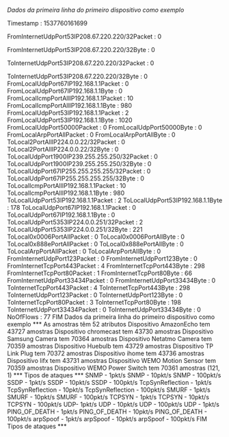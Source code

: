 *Dados da primeira linha do primeiro dispositivo como exemplo*

Timestamp : 1537760161699

FromInternetUdpPort53IP208.67.220.220/32Packet : 0

FromInternetUdpPort53IP208.67.220.220/32Byte : 0

ToInternetUdpPort53IP208.67.220.220/32Packet : 0

ToInternetUdpPort53IP208.67.220.220/32Byte : 0
FromLocalUdpPort67IP192.168.1.1Packet : 0
FromLocalUdpPort67IP192.168.1.1Byte : 0
FromLocalIcmpPortAllIP192.168.1.1Packet : 10
FromLocalIcmpPortAllIP192.168.1.1Byte : 980
FromLocalUdpPort53IP192.168.1.1Packet : 2
FromLocalUdpPort53IP192.168.1.1Byte : 1020
FromLocalUdpPort50000Packet : 0
FromLocalUdpPort50000Byte : 0
FromLocalArpPortAllPacket : 0
FromLocalArpPortAllByte : 0
ToLocal2PortAllIP224.0.0.22/32Packet : 0
ToLocal2PortAllIP224.0.0.22/32Byte : 0
ToLocalUdpPort1900IP239.255.255.250/32Packet : 0
ToLocalUdpPort1900IP239.255.255.250/32Byte : 0
ToLocalUdpPort67IP255.255.255.255/32Packet : 0
ToLocalUdpPort67IP255.255.255.255/32Byte : 0
ToLocalIcmpPortAllIP192.168.1.1Packet : 10
ToLocalIcmpPortAllIP192.168.1.1Byte : 980
ToLocalUdpPort53IP192.168.1.1Packet : 2
ToLocalUdpPort53IP192.168.1.1Byte : 178
ToLocalUdpPort67IP192.168.1.1Packet : 0
ToLocalUdpPort67IP192.168.1.1Byte : 0
ToLocalUdpPort5353IP224.0.0.251/32Packet : 2
ToLocalUdpPort5353IP224.0.0.251/32Byte : 221
ToLocal0x0006PortAllPacket : 0
ToLocal0x0006PortAllByte : 0
ToLocal0x888ePortAllPacket : 0
ToLocal0x888ePortAllByte : 0
ToLocalArpPortAllPacket : 0
ToLocalArpPortAllByte : 0
FromInternetUdpPort123Packet : 0
FromInternetUdpPort123Byte : 0
FromInternetTcpPort443Packet : 4
FromInternetTcpPort443Byte : 298
FromInternetTcpPort80Packet : 1
FromInternetTcpPort80Byte : 66
FromInternetUdpPort33434Packet : 0
FromInternetUdpPort33434Byte : 0
ToInternetTcpPort443Packet : 4
ToInternetTcpPort443Byte : 298
ToInternetUdpPort123Packet : 0
ToInternetUdpPort123Byte : 0
ToInternetTcpPort80Packet : 3
ToInternetTcpPort80Byte : 198
ToInternetUdpPort33434Packet : 0
ToInternetUdpPort33434Byte : 0
 NoOfFlows : 77
FIM Dados da primeira linha do primeiro dispositivo como exemplo ***
As amostras têm 52 atributos
Dispositivo AmazonEcho tem 43727 amostras
Dispositivo chromecast tem 43730 amostras
Dispositivo Samsung Camera tem 70364 amostras
Dispositivo Netatmo Camera tem 70359 amostras
Dispositivo Huebulb tem 43729 amostras
Dispositivo TP Link Plug tem 70372 amostras
Dispositivo ihome tem 43736 amostras
Dispositivo lifx tem 43731 amostras
Dispositivo WEMO Motion Sensor tem 70359 amostras
Dispositivo WEMO Power Switch tem 70361 amostras
(121, 1)
*** Tipos de ataques ***
SNMP - 1pkt/s
SNMP - 10pkt/s
SNMP - 100pkt/s
SSDP - 1pkt/s
SSDP - 10pkt/s
SSDP - 100pkt/s
TcpSynReflection - 1pkt/s
TcpSynReflection - 10pkt/s
TcpSynReflection - 100pkt/s
SMURF - 1pkt/s
SMURF - 10pkt/s
SMURF - 100pkt/s
TCPSYN - 1pkt/s
TCPSYN - 10pkt/s
TCPSYN - 100pkt/s
UDP- 1pkt/s
UDP - 10pkt/s
UDP - 100pkt/s
UDP - 1pkt/s
PING_OF_DEATH - 1pkt/s
PING_OF_DEATH - 10pkt/s
PING_OF_DEATH - 100pkt/s
arpSpoof - 1pkt/s
arpSpoof - 10pkt/s
arpSpoof - 100pkt/s
FIM Tipos de ataques ***
